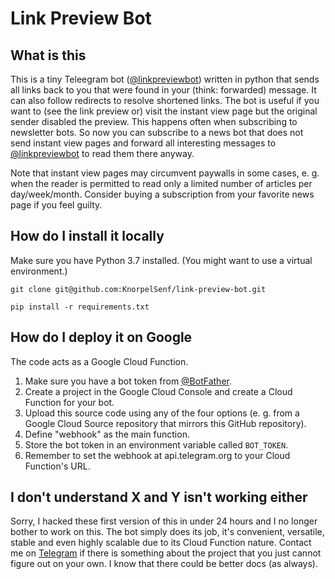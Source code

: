 # Link Preview Bot

## What is this

This is a tiny Teleegram bot ([@linkpreviewbot](https://t.me/linkpreviewbot)) written in python that sends all links back to you that were found in your (think: forwarded) message.
It can also follow redirects to resolve shortened links.
The bot is useful if you want to (see the link preview or) visit the instant view page but the original sender disabled the preview.
This happens often when subscribing to newsletter bots.
So now you can subscribe to a news bot that does not send instant view pages and forward all interesting messages to [@linkpreviewbot](https://t.me/linkpreviewbot) to read them there anyway.

Note that instant view pages may circumvent paywalls in some cases, e. g. when the reader is permitted to read only a limited number of articles per day/week/month.
Consider buying a subscription from your favorite news page if you feel guilty.

## How do I install it locally

Make sure you have Python 3.7 installed.
(You might want to use a virtual environment.)

`git clone git@github.com:KnorpelSenf/link-preview-bot.git`

`pip install -r requirements.txt`

## How do I deploy it on Google

The code acts as a Google Cloud Function.

1) Make sure you have a bot token from [@BotFather](t.me/botfather).
1) Create a project in the Google Cloud Console and create a Cloud Function for your bot.
1) Upload this source code using any of the four options (e. g. from a Google Cloud Source repository that mirrors this GitHub repository).
1) Define "webhook" as the main function.
1) Store the bot token in an environment variable called `BOT_TOKEN`.
1) Remember to set the webhook at api.telegram.org to your Cloud Function's URL.

## I don't understand X and Y isn't working either

Sorry, I hacked these first version of this in under 24 hours and I no longer bother to work on this.
The bot simply does its job, it's convenient, versatile, stable and even highly scalable due to its Cloud Function nature.
Contact me on [Telegram](https://t.me/KnorpelSenf) if there is something about the project that you just cannot figure out on your own.
I know that there could be better docs (as always).
